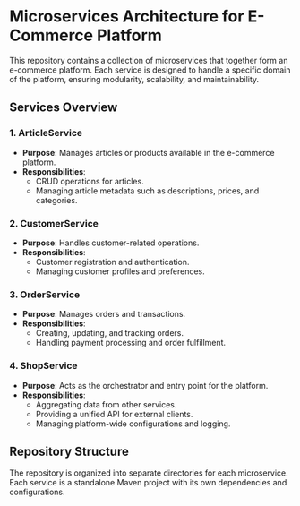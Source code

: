 # Microservices Architecture for E-Commerce Platform

This repository contains a collection of microservices that together form an e-commerce platform. Each service is designed to handle a specific domain of the platform, ensuring modularity, scalability, and maintainability.

## Services Overview

### 1. **ArticleService**
   - **Purpose**: Manages articles or products available in the e-commerce platform.
   - **Responsibilities**:
     - CRUD operations for articles.
     - Managing article metadata such as descriptions, prices, and categories.

### 2. **CustomerService**
   - **Purpose**: Handles customer-related operations.
   - **Responsibilities**:
     - Customer registration and authentication.
     - Managing customer profiles and preferences.

### 3. **OrderService**
   - **Purpose**: Manages orders and transactions.
   - **Responsibilities**:
     - Creating, updating, and tracking orders.
     - Handling payment processing and order fulfillment.

### 4. **ShopService**
   - **Purpose**: Acts as the orchestrator and entry point for the platform.
   - **Responsibilities**:
     - Aggregating data from other services.
     - Providing a unified API for external clients.
     - Managing platform-wide configurations and logging.

## Repository Structure

The repository is organized into separate directories for each microservice. Each service is a standalone Maven project with its own dependencies and configurations.

